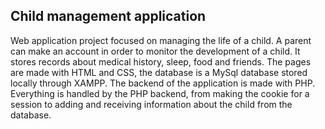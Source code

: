 ## Child management application
Web application project focused on managing the life of a child. A parent can make an account in order to monitor the  development of a child. It stores records about medical history, sleep, food and friends. The pages are made with HTML and CSS, the database is a MySql database stored locally through XAMPP. The backend of the application is made with PHP. Everything is handled by the PHP backend, from making the cookie for a session to adding and receiving information about the child from the database.
